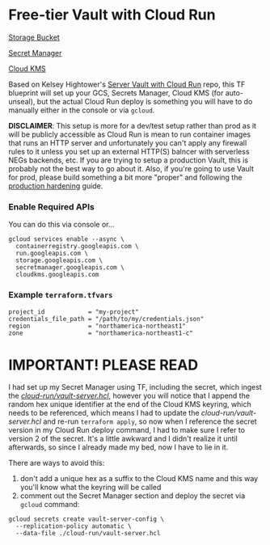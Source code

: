 # Free-tier Vault with Cloud Run

[Storage Bucket](https://registry.terraform.io/providers/hashicorp/google/latest/docs/resources/storage_bucket)

[Secret Manager](https://registry.terraform.io/providers/hashicorp/google/latest/docs/resources/secret_manager_secret)

[Cloud KMS](https://registry.terraform.io/providers/hashicorp/google/latest/docs/resources/kms_key_ring)

Based on Kelsey Hightower's [Server Vault with Cloud Run](https://github.com/kelseyhightower/serverless-vault-with-cloud-run) repo, this TF blueprint will set up your GCS, Secrets Manager, Cloud KMS (for auto-unseal), but the actual Cloud Run deploy is something you will have to do manually either in the console or via `gcloud`.  

**DISCLAIMER**: This setup is more for a dev/test setup rather than prod as it will be publicly accessible as Cloud Run is mean to run container images that runs an HTTP server and unfortunately you can't apply any firewall rules to it unless you set up an external HTTP(S) balncer with serverless NEGs backends, etc.  If you are trying to setup a production Vault, this is probably not the best way to go about it.  Also, if you're going to use Vault for prod, please build something a bit more "proper" and following the [production hardening](https://learn.hashicorp.com/tutorials/vault/production-hardening) guide.

### Enable Required APIs
You can do this via console or... 
```
gcloud services enable --async \
  containerregistry.googleapis.com \
  run.googleapis.com \
  storage.googleapis.com \
  secretmanager.googleapis.com \
  cloudkms.googleapis.com
```

### Example `terraform.tfvars`
```
project_id            = "my-project"
credentials_file_path = "/path/to/my/credentials.json"
region                = "northamerica-northeast1"
zone                  = "northamerica-northeast1-c"
```

# **IMPORTANT!** PLEASE READ
I had set up my Secret Manager using TF, including the secret, which ingest the [*cloud-run/vault-server.hcl*](./cloud-run/vault-server.hcl), however you will notice that I append the random hex unique identifier at the end of the Cloud KMS keyring, which needs to be referenced, which means I had to update the *cloud-run/vault-server.hcl* and re-run `terraform apply`, so now when I reference the secret version in my Cloud Run deploy command, I had to make sure I refer to version 2 of the secret.  It's a little awkward and I didn't realize it until afterwards, so since I already made my bed, now I have to lie in it.

There are ways to avoid this:
1. don't add a unique hex as a suffix to the Cloud KMS name and this way you'll know what the keyring will be called
2. comment out the Secret Manager section and deploy the secret via `gcloud` command:
```
gcloud secrets create vault-server-config \
  --replication-policy automatic \
  --data-file ./cloud-run/vault-server.hcl
```
